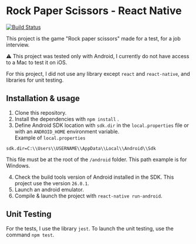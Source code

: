 # Rock Paper Scissors - React Native
[![Build Status](https://travis-ci.org/Witrix/react-native_rock-paper-scissors.svg?branch=master)](https://travis-ci.org/Witrix/react-native_rock-paper-scissors)
  
This project is the game "Rock paper scissors" made for a test, for a job interview.

:warning: This project was tested only with Android, I currently do not have access to a Mac to test it on iOS.

For this project, I did not use any library except `react` and `react-native`, and libraries for unit testing.

  
## Installation  & usage
1. Clone this repository.
2. Install the dependencies with `npm install`  .
3. Define Android SDK location with `sdk.dir` in the `local.properties` file or with an `ANDROID_HOME` environment variable.  
Example of `local.properties`  
```  
sdk.dir=C:\\Users\\USERNAME\\AppData\\Local\\Android\\Sdk  
```  
This file must be at the root of the `/android` folder. This path example is for Windows.  

4. Check the build tools version of Android installed in the SDK. This project use the version `26.0.1`.
5. Launch an android emulator.
6. Compile & launch the project with `react-native run-android`.

## Unit Testing
For the tests, I use the library `jest`. To launch the unit testing, use the command `npm test`.